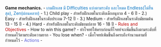 **Game mechanics.**
	- <span style="color:rgb(0, 112, 192)">เกมฝึกเลข มี Difficulties แบ่งตามระดับ และโหมด Endless(ไม่สิ้นสุด), Zen(ผ่อนคลาย)</span>
		- 1.) Child play
			- สำหรับฝึกเลขในระดับเด็กอนุบาล 4 - 6 ปี
		- 2.) Easy
			- สำหรับฝึกเลขในระดับประถม 7-12 ปี
		- 3.) Medium
			- สำหรับฝึกเลขในระดับมัธยมต้น 13 - 15 ปี
		- 4.) Hard
			- สำหรับฝึกเลขในระดับมัธยมปลาย 16 - 18 ปี
	- <span style="color:rgb(192, 0, 0)">Rules and Objectives</span>
		- How to win this game?
			- ทำโจทย์ให้ครบก่อนที่โจทย์จะเพิ่มขึ้นถึงตามระดับที่กำหนดไว้ตามระดับความยาก
		- You lose when?
			- เมื่อโจทย์เพิมขึ้นถึงครบถึงจำนวนตามที่กำหนดไว้
	- <span style="color:rgb(86, 90, 215)">Actions</span>
		- 